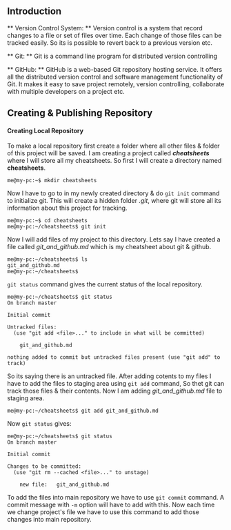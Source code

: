 ## Introduction ##

** Version Control System: ** Version control is a system that record changes to a file or set of files over time. Each change of those files can be tracked easily. So its is possible to revert back to a previous version etc.

** Git: ** Git is a command line program for distributed version controlling

** GitHub: ** GitHub is a web-based Git repository hosting service. It offers all the distributed version control and software management functionality of Git. It makes it easy to save project remotely, version controlling, collaborate with multiple developers on a project etc.

## Creating & Publishing Repository ##

#### Creating Local Repository ####

To make a local repository first create a folder where all other files & folder of this project will be saved. I am creating a project called ***cheatsheets*** where I will store all my cheatsheets. So first I will create a directory named **cheatsheets**.

`me@my-pc:~$ mkdir cheatsheets`

Now I have to go to in my newly created directory & do `git init` command to initialize git. This will create a hidden folder *.git*, where git will store all its information about this project for tracking.

```
me@my-pc:~$ cd cheatsheets
me@my-pc:~/cheatsheets$ git init
```

Now I will add files of my project to this directory. Lets say I have created a file called *git_and_github.md* which is my cheatsheet about git & github.
```
me@my-pc:~/cheatsheets$ ls
git_and_github.md
me@my-pc:~/cheatsheets$
```

`git status` command gives the current status of the local repository.
```
me@my-pc:~/cheatsheets$ git status
On branch master

Initial commit

Untracked files:
  (use "git add <file>..." to include in what will be committed)

	git_and_github.md

nothing added to commit but untracked files present (use "git add" to track)
```
So its saying there is an untracked file. After adding cotents to my files I have to add the files to staging area using `git add` command, So thet git can track those files & their contents. Now I am adding *git_and_github.md* file to staging area.

`me@my-pc:~/cheatsheets$ git add git_and_github.md`

Now `git status` gives:

```
me@my-pc:~/cheatsheets$ git status
On branch master

Initial commit

Changes to be committed:
  (use "git rm --cached <file>..." to unstage)

	new file:   git_and_github.md
```

To add the files into main repository we have to use `git commit` command. A commit message with `-m` option will have to add with this. Now each time we change project's file we have to use this command to add those changes into main repository.
